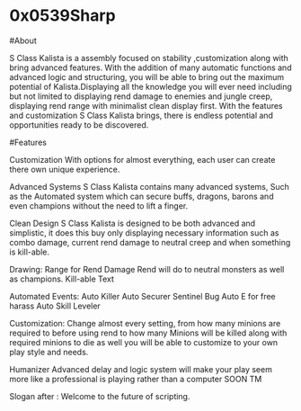 # 0x0539Sharp

#About

S Class Kalista is a assembly focused on stability ,customization along with bring advanced features.
With the addition of many automatic functions and advanced logic and structuring, you will be able to bring out
the maximum potential of Kalista.Displaying all the knowledge you will ever need including but not limited to
displaying rend damage to enemies and jungle creep, displaying rend range with minimalist clean display first.
With the features and customization S Class Kalista brings, there is endless potential and opportunities ready to be discovered.

#Features

Customization
With options for almost everything, each user can create there own unique experience.

Advanced Systems
S Class Kalista  contains many advanced systems,
Such as the Automated system which can secure buffs, dragons, barons and even champions without the need to lift a finger.

Clean Design
S Class Kalista is designed to be both advanced and simplistic, it does this buy only displaying necessary information such as combo damage, current rend damage to neutral creep and when something is kill-able.

Drawing:
Range for Rend
Damage Rend will do to neutral monsters as well as champions.
Kill-able Text

Automated Events:
Auto Killer
Auto Securer
Sentinel Bug
Auto E for free harass
Auto Skill Leveler

Customization:
Change almost every setting, from how many minions are required to before using rend 
to how many Minions will be killed along with required minions to die as well you will be able to customize to your own play style and needs.

Humanizer
Advanced delay and logic system will make your play seem more like a professional is playing rather than a computer SOON TM

Slogan after :
Welcome to the future of scripting.
